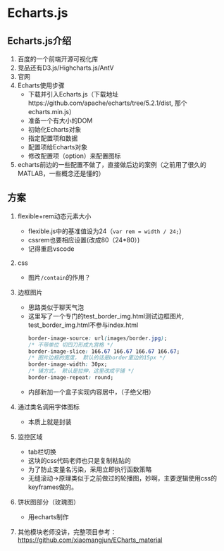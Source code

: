 # Echarts.js

## Echarts.js介绍
1. 百度的一个前端开源可视化库
2. 竞品还有D3.js/Highcharts.js/AntV
3. 官网
4. Echarts使用步骤
    - 下载并引入Echarts.js（下载地址https://github.com/apache/echarts/tree/5.2.1/dist, 那个echarts.min.js）
    - 准备一个有大小的DOM
    - 初始化Echarts对象
    - 指定配置项和数据
    - 配置项给Echarts对象
    - 修改配置项（option）来配置图标
5. echarts前边的一些配置不做了，直接做后边的案例（之前用了很久的MATLAB，一些概念还是懂的）

## 方案
1. flexible+rem动态元素大小
    - flexible.js中的基准值设为24（`var rem = width / 24;`）
    - cssrem也要相应设置(改成80（24*80）)
    - 记得重启vscode
2. css
    - 图片`/contain`的作用？
3. 边框图片
    - 思路类似于聊天气泡
    - 这里写了一个专门的test_border_img.html测试边框图片, test_border_img.html不参与index.html
        ```css
        border-image-source: url(images/border.jpg);
        /* 不带单位 切四刀形成九宫格 */
        border-image-slice: 166.67 166.67 166.67 166.67;
        /* 图片边框的宽度， 默认的话是border里边的15px */
        border-image-width: 30px;
        /* 铺方式， 默认是拉伸，这里改成平铺 */
        border-image-repeat: round;
        ```
    - 内部新加一个盒子实现内容居中，（子绝父相）
4. 通过类名调用字体图标
    - 本质上就是封装
5. 监控区域
    - tab栏切换
    - 这块的css代码老师也只是复制粘贴的
    - 为了防止变量名污染，采用立即执行函数策略
    - 无缝滚动->原理类似于之前做过的轮播图，妙啊，主要逻辑使用css的keyframes做的。

6. 饼状图部分（玫瑰图）
    - 用echarts制作
7. 其他模块老师没讲，完整项目参考：https://github.com/xiaomangjun/ECharts_material